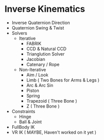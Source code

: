 # Inverse Kinematics

- Inverse Quaternion Direction
- Quaternion Swing & Twist
- Solvers
  - Iterative
    - FABRIK
    - CCD & Natural CCD
    - Trianglution Solver
    - Jacobian
    - Catenary / Rope
  - Non-Iterative
    - Aim / Look
    - Limb ( Two Bones for Arms & Legs )
    - Arc & Arc Sin
    - Piston
    - Spring
    - Trapezoid ( Three Bone )
    - Z ( Three Bone )
- Constraints
  - Hinge
  - Ball & Joint
- FullBody IK
- VR IK ( MAYBE, Haven't worked on it yet )